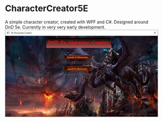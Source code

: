 # CharacterCreator5E
A simple character creator, created with WPF and C#. Designed around DnD 5e. Currently in very very early development. 
![Main menu.](Example1.PNG)
